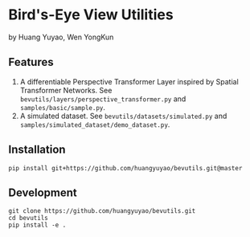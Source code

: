 # Bird's-Eye View Utilities
by Huang Yuyao, Wen YongKun

## Features

1. A differentiable Perspective Transformer Layer inspired by Spatial Transformer Networks. See `bevutils/layers/perspective_transformer.py` and `samples/basic/sample.py`.
2. A simulated dataset. See `bevutils/datasets/simulated.py` and `samples/simulated_dataset/demo_dataset.py`.

## Installation

`pip install git+https://github.com/huangyuyao/bevutils.git@master`

## Development

```
git clone https://github.com/huangyuyao/bevutils.git
cd bevutils
pip install -e .
```
